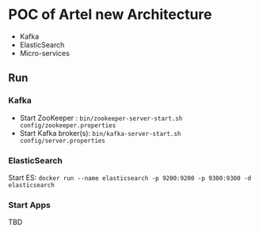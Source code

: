 # POC of Artel new Architecture

- Kafka
- ElasticSearch
- Micro-services


## Run

### Kafka
- Start ZooKeeper : `bin/zookeeper-server-start.sh config/zookeeper.properties`
- Start Kafka broker(s): `bin/kafka-server-start.sh config/server.properties`

### ElasticSearch
Start ES: `docker run --name elasticsearch -p 9200:9200 -p 9300:9300 -d elasticsearch`

### Start Apps
TBD




